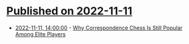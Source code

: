 # [Published on 2022-11-11](index.md)

* [2022-11-11, 14:00:00](https://news.slashdot.org/story/22/11/11/0730258/why-correspondence-chess-is-still-popular-among-elite-players?utm_source=rss1.0mainlinkanon&utm_medium=feed) - [Why Correspondence Chess Is Still Popular Among Elite Players](https://news.slashdot.org/story/22/11/11/0730258/why-correspondence-chess-is-still-popular-among-elite-players?utm_source=rss1.0mainlinkanon&utm_medium=feed)
